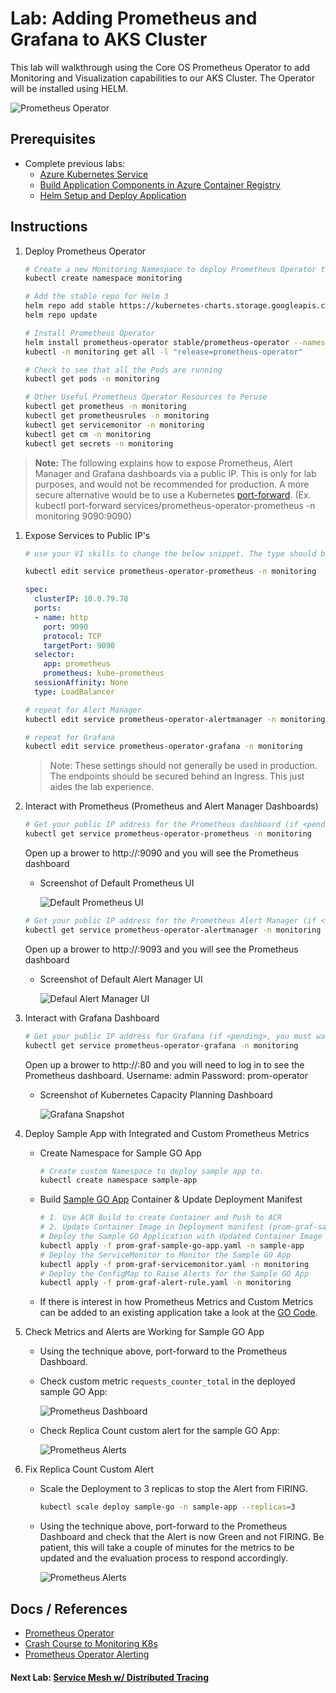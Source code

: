 # Lab: Adding Prometheus and Grafana to AKS Cluster

This lab will walkthrough using the Core OS Prometheus Operator to add Monitoring and Visualization capabilities to our AKS Cluster. The Operator will be installed using HELM.

![Prometheus Operator](img-prometheus-operator.png)

## Prerequisites

* Complete previous labs:
    * [Azure Kubernetes Service](../../create-aks-cluster/README.md)
    * [Build Application Components in Azure Container Registry](../../build-application/README.md)
    * [Helm Setup and Deploy Application](../../helm-setup-deploy/README.md)

## Instructions

1. Deploy Prometheus Operator

    ``` bash
    # Create a new Monitoring Namespace to deploy Prometheus Operator too
    kubectl create namespace monitoring
    
    # Add the stable repo for Helm 3
    helm repo add stable https://kubernetes-charts.storage.googleapis.com
    helm repo update
    
    # Install Prometheus Operator
    helm install prometheus-operator stable/prometheus-operator --namespace monitoring
    kubectl -n monitoring get all -l "release=prometheus-operator"
    
    # Check to see that all the Pods are running
    kubectl get pods -n monitoring
    
    # Other Useful Prometheus Operator Resources to Peruse
    kubectl get prometheus -n monitoring
    kubectl get prometheusrules -n monitoring
    kubectl get servicemonitor -n monitoring
    kubectl get cm -n monitoring
    kubectl get secrets -n monitoring
    ```

>**Note:** The following explains how to expose Prometheus, Alert Manager and Grafana dashboards via a public IP. This is only for lab purposes, and would not be recommended for production. A more secure alternative would be to use a Kubernetes [port-forward](https://kubernetes.io/docs/tasks/access-application-cluster/port-forward-access-application-cluster/). (Ex. kubectl port-forward services/prometheus-operator-prometheus -n monitoring 9090:9090)

1. Expose Services to Public IP's

    ```bash
    # use your VI skills to change the below snippet. The type should be "LoadBalancer" and not "ClusterIP"

    kubectl edit service prometheus-operator-prometheus -n monitoring
    ```

    ```yaml
    spec:
      clusterIP: 10.0.79.78
      ports:
      - name: http
        port: 9090
        protocol: TCP
        targetPort: 9090
      selector:
        app: prometheus
        prometheus: kube-prometheus
      sessionAffinity: None
      type: LoadBalancer
    ```

    ```bash
    # repeat for Alert Manager
    kubectl edit service prometheus-operator-alertmanager -n monitoring
    ```

    ```bash
    # repeat for Grafana
    kubectl edit service prometheus-operator-grafana -n monitoring
    ```

    > Note: These settings should not generally be used in production. The endpoints should be secured behind an Ingress. This just aides the lab experience. 

1. Interact with Prometheus (Prometheus and Alert Manager Dashboards)

    ```bash
    # Get your public IP address for the Prometheus dashboard (if <pending>, you must wait...)
    kubectl get service prometheus-operator-prometheus -n monitoring
    ```

    Open up a brower to http://<your-public-ip>:9090 and you will see the Prometheus dashboard

    * Screenshot of Default Prometheus UI

        ![Default Prometheus UI](img-prometheus-ui.png)

    ```bash
    # Get your public IP address for the Prometheus Alert Manager (if <pending>, you must wait...)
    kubectl get service prometheus-operator-alertmanager -n monitoring
    ```

    Open up a brower to http://<your-public-ip>:9093 and you will see the Prometheus dashboard

    * Screenshot of Default Alert Manager UI

        ![Defaul Alert Manager UI](img-alertmanager-ui.png)

1. Interact with Grafana Dashboard

    ```bash
    # Get your public IP address for Grafana (if <pending>, you must wait...)
    kubectl get service prometheus-operator-grafana -n monitoring
    ```

    Open up a brower to http://<your-public-ip>:80 and you will need to log in to see the Prometheus dashboard. Username: admin Password: prom-operator

    * Screenshot of Kubernetes Capacity Planning Dashboard

        ![Grafana Snapshot](img-grafana-dashboard.png)

1. Deploy Sample App with Integrated and Custom Prometheus Metrics

    * Create Namespace for Sample GO App

        ```bash
        # Create custom Namespace to deploy sample app to.
        kubectl create namespace sample-app
        ```
    * Build [Sample GO App](../../../app/sample-go/README.md) Container & Update Deployment Manifest

        ```bash
        # 1. Use ACR Build to create Container and Push to ACR
        # 2. Update Container Image in Deployment manifest (prom-graf-sample-go-app.yaml) 
        # Deploy the Sample GO Application with Updated Container Image
        kubectl apply -f prom-graf-sample-go-app.yaml -n sample-app
        # Deploy the ServiceMonitor to Monitor the Sample GO App
        kubectl apply -f prom-graf-servicemonitor.yaml -n monitoring
        # Deploy the ConfigMap to Raise Alerts for the Sample GO App
        kubectl apply -f prom-graf-alert-rule.yaml -n monitoring
        ```
    * If there is interest in how Prometheus Metrics and Custom Metrics can be added to an existing application take a look at the [GO Code](../../../app/sample-go/app.go).

1. Check Metrics and Alerts are Working for Sample GO App

    * Using the technique above, port-forward to the Prometheus Dashboard.
    * Check custom metric `requests_counter_total` in the deployed sample GO App:

        ![Prometheus Dashboard](img-prometheus-dashboard.png)

    * Check Replica Count custom alert for the sample GO App:

        ![Prometheus Alerts](img-prometheus-alerts.png)

1. Fix Replica Count Custom Alert

    * Scale the Deployment to 3 replicas to stop the Alert from FIRING.

        ```bash
        kubectl scale deploy sample-go -n sample-app --replicas=3
        ```

    * Using the technique above, port-forward to the Prometheus Dashboard and check that the Alert is now Green and not FIRING. Be patient, this will take a couple of minutes for the metrics to be updated and the evaluation process to respond accordingly.

        ![Prometheus Alerts](img-prometheus-alerts-resolved.png)


## Docs / References

* [Prometheus Operator](https://github.com/helm/charts/blob/master/stable/prometheus-operator/README.md)
* [Crash Course to Monitoring K8s](https://www.sumologic.com/blog/cloud/how-to-monitor-kubernetes/)
* [Prometheus Operator Alerting](https://github.com/coreos/prometheus-operator/blob/v0.17.0/Documentation/user-guides/alerting.md)

#### Next Lab: [Service Mesh w/ Distributed Tracing](../../servicemesh-tracing/README.md)
